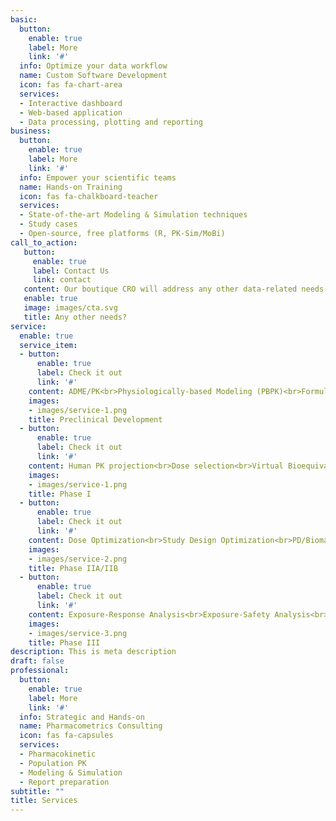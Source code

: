 ```yaml
---
basic:
  button:
    enable: true
    label: More
    link: '#'
  info: Optimize your data workflow
  name: Custom Software Development
  icon: fas fa-chart-area
  services:
  - Interactive dashboard
  - Web-based application
  - Data processing, plotting and reporting
business:
  button:
    enable: true
    label: More
    link: '#'
  info: Empower your scientific teams
  name: Hands-on Training
  icon: fas fa-chalkboard-teacher
  services:
  - State-of-the-art Modeling & Simulation techniques
  - Study cases
  - Open-source, free platforms (R, PK-Sim/MoBi)
call_to_action:
   button:
     enable: true
     label: Contact Us
     link: contact
   content: Our boutique CRO will address any other data-related needs you would have to make your drug development journey a success!
   enable: true
   image: images/cta.svg
   title: Any other needs?
service:
  enable: true
  service_item:
  - button:
      enable: true
      label: Check it out
      link: '#'
    content: ADME/PK<br>Physiologically-based Modeling (PBPK)<br>Formulation optimization (IVIVC)<br>Translational PK/PD Modeling 
    images:
    - images/service-1.png
    title: Preclinical Development
  - button:
      enable: true
      label: Check it out
      link: '#'
    content: Human PK projection<br>Dose selection<br>Virtual Bioequivalence Studies (BE)<br>Simulation of Clinical Drug-Drug Interaction Studies (DDI)
    images:
    - images/service-1.png
    title: Phase I
  - button:
      enable: true
      label: Check it out
      link: '#'
    content: Dose Optimization<br>Study Design Optimization<br>PD/Biomarker<br>Special Populations (organ impairments)
    images:
    - images/service-2.png
    title: Phase IIA/IIB
  - button:
      enable: true
      label: Check it out
      link: '#'
    content: Exposure-Response Analysis<br>Exposure-Safety Analysis<br>Special Populations (pediatric, elderly, overweight)
    images:
    - images/service-3.png
    title: Phase III
description: This is meta description
draft: false
professional:
  button:
    enable: true
    label: More
    link: '#'
  info: Strategic and Hands-on
  name: Pharmacometrics Consulting
  icon: fas fa-capsules
  services:
  - Pharmacokinetic
  - Population PK
  - Modeling & Simulation
  - Report preparation
subtitle: ""
title: Services
---
```


